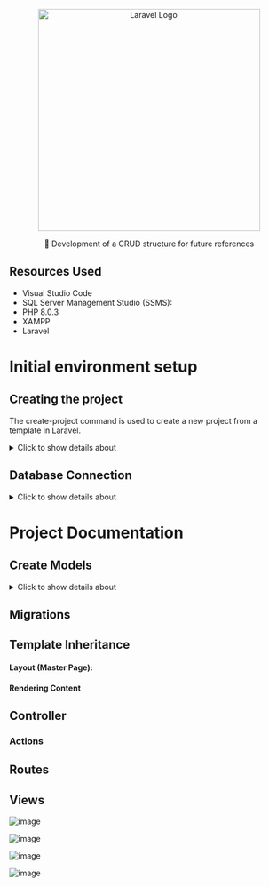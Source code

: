 <p align="center"><a href="https://laravel.com" target="_blank"><img src="https://raw.githubusercontent.com/laravel/art/master/logo-lockup/5%20SVG/2%20CMYK/1%20Full%20Color/laravel-logolockup-cmyk-red.svg" width="400" alt="Laravel Logo"></a></p>

<p align="center">🚀 Development of a CRUD structure for future references</p>

## Resources Used
- Visual Studio Code
- SQL Server Management Studio (SSMS):
- PHP 8.0.3
- XAMPP
- Laravel 


# Initial environment setup


## Creating the project

The create-project command is used to create a new project from a template in Laravel. 

<details>
<summary>Click to show details about</summary>

```
composer create-project laravel/laravel CrudLaravel
```

### Use Artisan to Start the Server

``` 
php artisan serve 
```

</details>

## Database Connection

<details>
<summary>Click to show details about</summary>

### Check for the Extension File

Ensure that the `php_pdo_sqlsrv.dll` file is located in the correct directory:

![image](https://github.com/user-attachments/assets/2052b564-5392-4197-a30b-0dbf79ceb326)

**Expected Path:** `C:\xampp\php\ext\php_pdo_sqlsrv.dll`

### If the file does not exist (Optional):

#### STEP 1: Check the PHP version

![image](https://github.com/user-attachments/assets/e08ed15f-bfd3-47b1-b4df-7d36e8bbfa5e)

#### STEP 2: Download the Compatible Extension

The `pdo_sqlsrv` extension must be compatible with the PHP version you are using. Download the correct version of the extension from the Microsoft Drivers for PHP for SQL Server.

Go to the [SQL Server driver versions for PHP](https://github.com/microsoft/msphpsql/releases) and download the version corresponding to your PHP version:

![image](https://github.com/user-attachments/assets/7c6b92da-67e9-458f-bd0e-0ff19504748f)

#### STEP 3: Move the Downloaded DLL File

Move the downloaded `.dll` file to the following path and remove the version number from the file name:

`C:\xampp\php\ext\php_pdo_sqlsrv.dll`

![image](https://github.com/user-attachments/assets/e815bf3f-ee1c-40ea-837a-c42c1369f1f3)

#### STEP 4: Configure the `php.ini` File

Edit the `php.ini` file located in `C:\xampp\php\` and add or verify the following line to load the extension:

```ini
extension=pdo_sqlsrv
```

## Configure Connection Files

##### .env for SQL Server Connection Configure: 

Update the .env file to configure the connection to the SQL Server from SQL Server Management Studio.

![image](https://github.com/user-attachments/assets/d388ab97-fccd-4d07-9e66-f9869456ded0)


#### Configure database/config.php and Add the Connection:

Edit the database/config.php file and add the connection settings for SQL Server.

![image](https://github.com/user-attachments/assets/439198b3-2800-4a3c-bb95-4ed86f0ee323)


</details>

# Project Documentation

## Create Models

<details>
<summary>Click to show details about</summary>

### Create the Migration and Model MATERIAL 

Run the Artisan command to create the migration and model: 

```
php artisan make:model Material –m
```

This command creates a model called Material in app/Models/Material.php and a migration in database/migrations/xxxx_xx_xx_xxxxxx_create_materials_table.php for the corresponding table. 

###  Define Migration 

Open the generated migration in database/migrations/xxxx_xx_xx_xxxxxx_create_materials_table.php and define the table columns according to your Django class: 

![image](https://github.com/user-attachments/assets/4a3c1f15-eec8-420f-a7cd-74e8c35f60fa)


###  Define the Model 

Open the app/Models/Material.php file and define the model:

![image](https://github.com/user-attachments/assets/c9ab8e84-bf4c-4cb0-a884-242e61109230)


### Run Migrations 

Finally, run the migrations to create the table in the database: 

```
php artisan migrate
```

 
### Create the Migration and Model ORDER : One to Many 

Run the Artisan command to create the migration and model: 

```
php artisan make:model Order –m
```

This command creates a model called Material in app/Models/Order.php and a migration in database/migrations/xxxx_xx_xx_xxxxxx_create_order_table.php for the corresponding table. 

###  Define Migration 

Open the generated migration in database/migrations/xxxx_xx_xx_xxxxxx_create_order_table.php and define the table columns according to your Django class: 

![image](https://github.com/user-attachments/assets/e479cd94-f3e9-44e9-a63c-67466e2d9645)


###  Define the Model 

Open the app/Models/Order.php file and define the model:

![image](https://github.com/user-attachments/assets/fbf31bc2-6ab3-4096-aa45-1c73ae889780)

###  Change Model MATERIAL 

Open the app/Models/Material.php file and add the one-to-many relationship with Order

![image](https://github.com/user-attachments/assets/3f634060-844c-4127-b875-ef210b6be224)


### Run Migrations 

Finally, run the migrations to create the table in the database: 

```
php artisan migrate
```

</details>

## Migrations


## Template Inheritance

#### Layout (Master Page):

#### Rendering Content


## Controller

### Actions


## Routes


## Views


![image](https://github.com/user-attachments/assets/4b9869df-e9ee-454d-a36f-ba1b861219dd)

![image](https://github.com/user-attachments/assets/3074f2eb-fbb8-4335-96e5-69e9434b63b9)

![image](https://github.com/user-attachments/assets/6714470f-573c-4344-b806-7fd7f356f3e3)

![image](https://github.com/user-attachments/assets/f59ccf8e-3ef1-4d2a-a47e-3d21a74d40f8)






